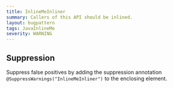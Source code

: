 ```yaml
---
title: InlineMeInliner
summary: Callers of this API should be inlined.
layout: bugpattern
tags: JavaInlineMe
severity: WARNING
---
```


<!--
*** AUTO-GENERATED, DO NOT MODIFY ***
To make changes, edit the @BugPattern annotation or the explanation in docs/bugpattern.
-->



## Suppression
Suppress false positives by adding the suppression annotation `@SuppressWarnings("InlineMeInliner")` to the enclosing element.
